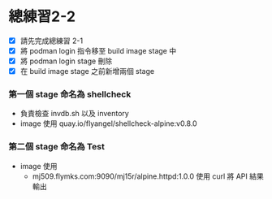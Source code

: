 # 總練習2-2
- [x] 請先完成總練習 2-1
- [x] 將 podman login 指令移至 build image stage 中
- [x] 將 podman login stage 刪除
- [x] 在 build image stage 之前新增兩個 stage

### 第一個 stage 命名為 shellcheck
* 負責檢查 invdb.sh 以及 inventory
* image 使用 quay.io/flyangel/shellcheck-alpine:v0.8.0
### 第二個 stage 命名為 Test
* image 使用
  * mj509.flymks.com:9090/mj15r/alpine.httpd:1.0.0
使用 curl 將 API 結果輸出

